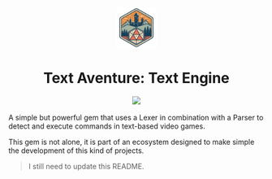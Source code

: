 <p align="center">
<img src="./logo.svg" width="80px" height="80px"/>
</p>
<h1 align="center">Text Aventure: Text Engine</h1>
<p align="center">
<img src="https://github.com/devcarlosmolero/text-engine/actions/workflows/rspec.yml/badge.svg"/>
</p>

A simple but powerful gem that uses a Lexer in combination with a Parser to detect and execute commands in text-based video games.

This gem is not alone, it is part of an ecosystem designed to make simple the development of this kind of projects.

> I still need to update this README.
